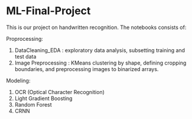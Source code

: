 # ML-Final-Project
This is our project on handwritten recognition. The notebooks consists of: 

Proprocessing: 
1. DataCleaning_EDA : exploratory data analysis, subsetting training and test data
2. Image Preprocessing : KMeans clustering by shape, defining cropping boundaries, and preprocessing images to binarized arrays.

Modeling: 
1. OCR (Optical Character Recognition)
2. Light Gradient Boosting
3. Random Forest
4. CRNN
